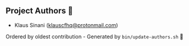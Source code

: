 ## Project Authors :tada:

- Klaus Sinani (<klauscfhq@protonmail.com>)

Ordered by oldest contribution - Generated by `bin/update-authors.sh` :rocket:
